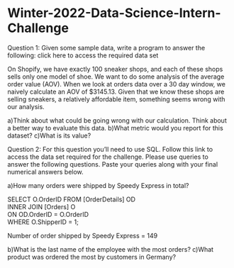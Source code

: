 # Winter-2022-Data-Science-Intern-Challenge




Question 1: Given some sample data, write a program to answer the following: click here to access the required data set

On Shopify, we have exactly 100 sneaker shops, and each of these shops sells only one model of shoe. We want to do some analysis of the average order value (AOV). When we look at orders data over a 30 day window, we naively calculate an AOV of $3145.13. Given that we know these shops are selling sneakers, a relatively affordable item, something seems wrong with our analysis. 

a)Think about what could be going wrong with our calculation. Think about a better way to evaluate this data. 
b)What metric would you report for this dataset?
c)What is its value?


Question 2: For this question you’ll need to use SQL. Follow this link to access the data set required for the challenge. Please use queries to answer the following questions. Paste your queries along with your final numerical answers below.

a)How many orders were shipped by Speedy Express in total?


SELECT O.OrderID FROM [OrderDetails] OD\
INNER JOIN [Orders] O\
ON OD.OrderID = O.OrderID\
WHERE O.ShipperID = 1;

Number of order shipped by Speedy Express = 149


b)What is the last name of the employee with the most orders?
c)What product was ordered the most by customers in Germany?

